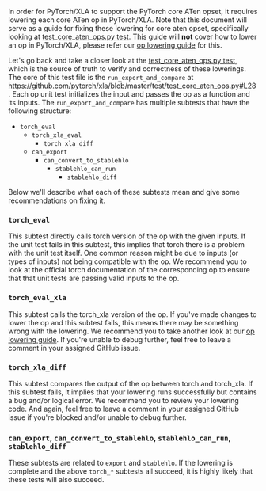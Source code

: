 In order for PyTorch/XLA to support the PyTorch core ATen opset, it requires lowering each core ATen op in PyTorch/XLA. Note that this document will serve as a guide for fixing these lowering for core aten opset, specifically looking at [test_core_aten_ops.py test](https://github.com/pytorch/xla/blob/master/test/test_core_aten_ops.py). This guide will **not** cover how to lower an op in PyTorch/XLA, please refer our [op lowering guide](https://github.com/pytorch/xla/blob/master/OP_LOWERING_GUIDE.md) for this. 

Let's go back and take a closer look at the [test_core_aten_ops.py test](https://github.com/pytorch/xla/blob/master/test/test_core_aten_ops.py), which is the source of truth to verify and correctness of these lowerings. The core of this test file is the `run_export_and_compare` at https://github.com/pytorch/xla/blob/master/test/test_core_aten_ops.py#L28. Each op unit test initializes the input and passes the op as a function and its inputs. The `run_export_and_compare` has multiple subtests that have the following structure: 
- `torch_eval`
   - `torch_xla_eval`
     - `torch_xla_diff`
   - `can_export`
     - `can_convert_to_stablehlo`
       - `stablehlo_can_run`
         - `stablehlo_diff`

Below we'll describe what each of these subtests mean and give some recommendations on fixing it.

### `torch_eval`

This subtest directly calls torch version of the op with the given inputs. If the unit test fails in this subtest, this implies that torch there is a problem with the unit test itself. One common reason might be due to inputs (or types of inputs) not being compatible with the op. We recommend you to look at the official torch documentation of the corresponding op to ensure that that unit tests are passing valid inputs to the op.

### `torch_eval_xla`

This subtest calls the torch_xla version of the op. If you've made changes to lower the op and this subtest fails, this means there may be something wrong with the lowering. We recommend you to take another look at our [op lowering guide](https://github.com/pytorch/xla/blob/master/OP_LOWERING_GUIDE.md). If you're unable to debug further, feel free to leave a comment in your assigned GitHub issue.

### `torch_xla_diff`

This subtest compares the output of the op between torch and torch_xla. If this subtest fails, it implies that your lowering runs successfully but contains a bug and/or logical error. We recommend you to review your lowering code. And again, feel free to leave a comment in your assigned GitHub issue if you're blocked and/or unable to debug further.

### `can_export`, `can_convert_to_stablehlo`, `stablehlo_can_run`, `stablehlo_diff`

These subtests are related to `export` and `stablehlo`. If the lowering is complete and the above `torch_*` subtests all succeed, it is highly likely that these tests will also succeed.  
